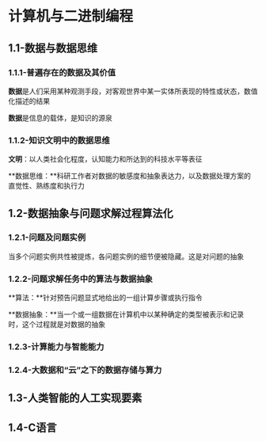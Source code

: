 # 计算机与二进制编程

## 1.1-数据与数据思维

### 1.1.1-普遍存在的数据及其价值

**数据**是人们采用某种观测手段，对客观世界中某一实体所表现的特性或状态，数值化描述的结果

**数据**是信息的载体，是知识的源泉

### 1.1.2-知识文明中的数据思维

**文明**：以人类社会化程度，认知能力和所达到的科技水平等表征

**数据思维：**科研工作者对数据的敏感度和抽象表达力，以及数据处理方案的直觉性、熟练度和执行力

## 1.2-数据抽象与问题求解过程算法化

### 1.2.1-问题及问题实例

当多个问题实例共性被提炼，各问题实例的细节便被隐藏。这是对问题的抽象

### 1.2.2-问题求解任务中的算法与数据抽象

**算法：**针对预告问题显式地给出的一组计算步骤或执行指令

**数据抽象：**当一个或一组数据在计算机中以某种确定的类型被表示和记录时，这个过程就是对数据的抽象

### 1.2.3-计算能力与智能能力

### 1.2.4-大数据和“云”之下的数据存储与算力

## 1.3-人类智能的人工实现要素

## 1.4-C语言